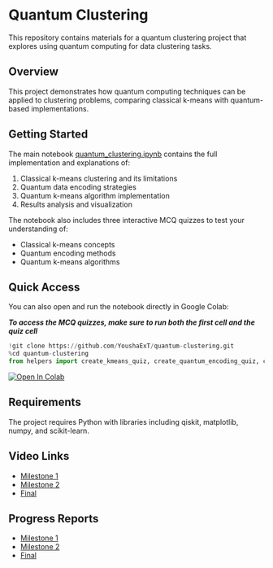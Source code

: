 # Quantum Clustering

This repository contains materials for a quantum clustering project that explores using quantum computing for data clustering tasks.

## Overview

This project demonstrates how quantum computing techniques can be applied to clustering problems, comparing classical k-means with quantum-based implementations.

## Getting Started

The main notebook [quantum_clustering.ipynb](quantum_clustering.ipynb) contains the full implementation and explanations of:

1. Classical k-means clustering and its limitations
2. Quantum data encoding strategies
3. Quantum k-means algorithm implementation
4. Results analysis and visualization

The notebook also includes three interactive MCQ quizzes to test your understanding of:
- Classical k-means concepts
- Quantum encoding methods
- Quantum k-means algorithms

## Quick Access

You can also open and run the notebook directly in Google Colab:

***To access the MCQ quizzes, make sure to run both the first cell and the quiz cell***

```python
!git clone https://github.com/YoushaExT/quantum-clustering.git
%cd quantum-clustering
from helpers import create_kmeans_quiz, create_quantum_encoding_quiz, create_quantum_kmeans_quiz
```

[![Open In Colab](https://colab.research.google.com/assets/colab-badge.svg)](https://colab.research.google.com/drive/1Zc1r3fXxZlDg1sg-ER3njKQtpYakJDZg?usp=sharing)

## Requirements

The project requires Python with libraries including qiskit, matplotlib, numpy, and scikit-learn.

## Video Links

- [Milestone 1](https://youtu.be/cAsTMfiH5UA)  
- [Milestone 2](https://youtu.be/ZcqIW839bR4)
- [Final](https://youtu.be/7lckg9pcdU0)

## Progress Reports

- [Milestone 1](milestone_1_progress_report.pdf)  
- [Milestone 2](milestone_2_progress_report.pdf)  
- [Final](final_progress_report.pdf)
